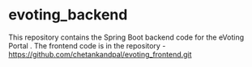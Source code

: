 # evoting_backend
This repository contains the Spring Boot backend code for the eVoting Portal .
The frontend code is in the repository - https://github.com/chetankandpal/evoting_frontend.git
